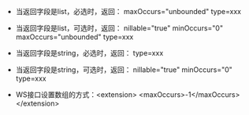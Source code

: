 * 当返回字段是list，必选时，返回：  maxOccurs="unbounded"    type=xxx

* 当返回字段是list，可选时，返回：  nillable="true"    minOccurs="0"    maxOccurs="unbounded"    type=xxx

* 当返回字段是string，必选时，返回：  type=xxx 

* 当返回字段是string，可选时，返回：  nillable="true"   minOccurs="0"   type=xxx

* WS接口设置数组的方式：&lt;extension&gt;  &lt;maxOccurs&gt;-1&lt;/maxOccurs&gt;  &lt;/extension&gt;



